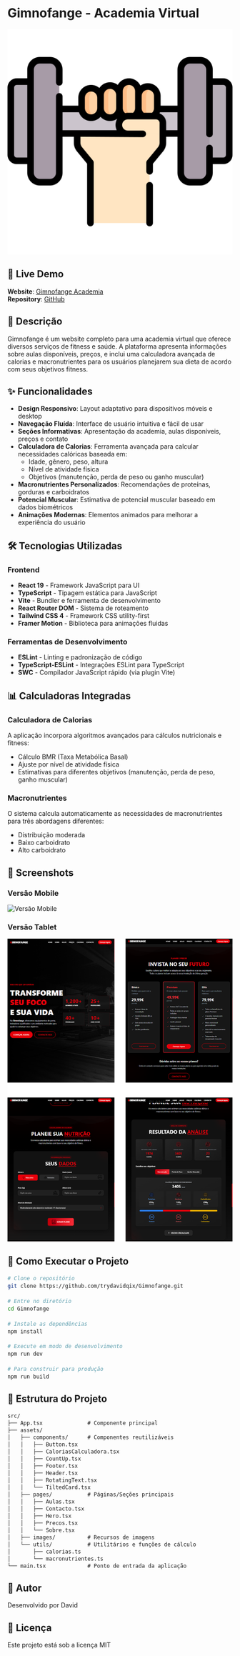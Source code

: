 # Gimnofange - Academia Virtual

![Gimnofange Logo](public/icon/android-chrome-512x512.png)

## 📱 Live Demo

**Website**: [Gimnofange Academia](https://trydavidqix.github.io/Gimnofange/)  
**Repository**: [GitHub](https://github.com/trydavidqix/Gimnofange)

## 📝 Descrição

Gimnofange é um website completo para uma academia virtual que oferece diversos serviços de fitness e saúde. A plataforma apresenta informações sobre aulas disponíveis, preços, e inclui uma calculadora avançada de calorias e macronutrientes para os usuários planejarem sua dieta de acordo com seus objetivos fitness.

## ✨ Funcionalidades

- **Design Responsivo**: Layout adaptativo para dispositivos móveis e desktop
- **Navegação Fluída**: Interface de usuário intuitiva e fácil de usar
- **Seções Informativas**: Apresentação da academia, aulas disponíveis, preços e contato
- **Calculadora de Calorias**: Ferramenta avançada para calcular necessidades calóricas baseada em:
  - Idade, gênero, peso, altura
  - Nível de atividade física
  - Objetivos (manutenção, perda de peso ou ganho muscular)
- **Macronutrientes Personalizados**: Recomendações de proteínas, gorduras e carboidratos
- **Potencial Muscular**: Estimativa de potencial muscular baseado em dados biométricos
- **Animações Modernas**: Elementos animados para melhorar a experiência do usuário

## 🛠️ Tecnologias Utilizadas

### Frontend

- **React 19** - Framework JavaScript para UI
- **TypeScript** - Tipagem estática para JavaScript
- **Vite** - Bundler e ferramenta de desenvolvimento
- **React Router DOM** - Sistema de roteamento
- **Tailwind CSS 4** - Framework CSS utility-first
- **Framer Motion** - Biblioteca para animações fluidas

### Ferramentas de Desenvolvimento

- **ESLint** - Linting e padronização de código
- **TypeScript-ESLint** - Integrações ESLint para TypeScript
- **SWC** - Compilador JavaScript rápido (via plugin Vite)

## 📊 Calculadoras Integradas

### Calculadora de Calorias

A aplicação incorpora algoritmos avançados para cálculos nutricionais e fitness:

- Cálculo BMR (Taxa Metabólica Basal)
- Ajuste por nível de atividade física
- Estimativas para diferentes objetivos (manutenção, perda de peso, ganho muscular)

### Macronutrientes

O sistema calcula automaticamente as necessidades de macronutrientes para três abordagens diferentes:

- Distribuição moderada
- Baixo carboidrato
- Alto carboidrato

## 📸 Screenshots

### Versão Mobile

![Versão Mobile](public/screenshot/iphone.png)

### Versão Tablet

![Versão Tablet](public/screenshot/iPad.png)

## 🚀 Como Executar o Projeto

```bash
# Clone o repositório
git clone https://github.com/trydavidqix/Gimnofange.git

# Entre no diretório
cd Gimnofange

# Instale as dependências
npm install

# Execute em modo de desenvolvimento
npm run dev

# Para construir para produção
npm run build
```

## 🧩 Estrutura do Projeto

```plaintext
src/
├── App.tsx              # Componente principal
├── assets/
│   ├── components/      # Componentes reutilizáveis
│   │   ├── Button.tsx
│   │   ├── CaloriasCalculadora.tsx
│   │   ├── CountUp.tsx
│   │   ├── Footer.tsx
│   │   ├── Header.tsx
│   │   ├── RotatingText.tsx
│   │   └── TiltedCard.tsx
│   ├── pages/           # Páginas/Seções principais
│   │   ├── Aulas.tsx
│   │   ├── Contacto.tsx
│   │   ├── Hero.tsx
│   │   ├── Precos.tsx
│   │   └── Sobre.tsx
│   ├── images/          # Recursos de imagens
│   └── utils/           # Utilitários e funções de cálculo
│       ├── calorias.ts
│       └── macronutrientes.ts
└── main.tsx             # Ponto de entrada da aplicação
```

## 📝 Autor

Desenvolvido por David

## 📄 Licença

Este projeto está sob a licença MIT
